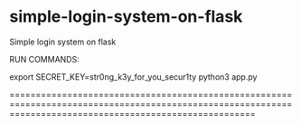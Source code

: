 # simple-login-system-on-flask
Simple login system on flask

RUN COMMANDS:

export SECRET_KEY=str0ng_k3y_for_you_secur1ty
python3 app.py

===========================================================================================================================================================

